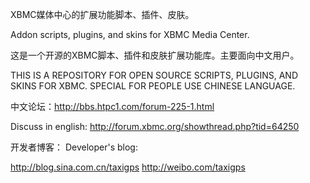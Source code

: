 XBMC媒体中心的扩展功能脚本、插件、皮肤。

Addon scripts, plugins, and skins for XBMC Media Center.

这是一个开源的XBMC脚本、插件和皮肤扩展功能库。主要面向中文用户。

THIS IS A REPOSITORY FOR OPEN SOURCE SCRIPTS, PLUGINS, AND SKINS FOR XBMC. SPECIAL FOR PEOPLE USE CHINESE LANGUAGE.

中文论坛：http://bbs.htpc1.com/forum-225-1.html

Discuss in english: http://forum.xbmc.org/showthread.php?tid=64250

开发者博客：
Developer's blog:

http://blog.sina.com.cn/taxigps
http://weibo.com/taxigps